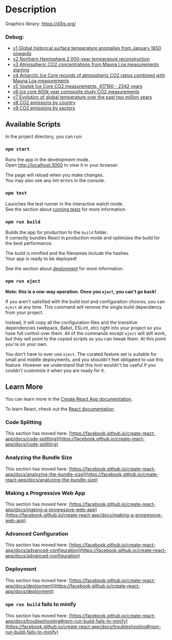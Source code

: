 # Description

Graphics library: https://d3js.org/

### Debug:
* [v1 Global historical surface temperature anomalies from January 1850 onwards](https://awap-12.github.io/visualization-view/#/artifact/v1)
* [v2 Northern Hemisphere 2,000-year temperature reconstruction](https://awap-12.github.io/visualization-view/#/artifact/v2)
* [v3 Atmospheric CO2 concentrations from Mauna Loa measurements starting](https://awap-12.github.io/visualization-view/#/artifact/v3)
* [v4 Antarctic Ice Core records of atmospheric CO2 ratios combined with Mauna Loa measurements](https://awap-12.github.io/visualization-view/#/artifact/v4)
* [v5 Vostok Ice Core CO2 measurements, 417160 - 2342 years](https://awap-12.github.io/visualization-view/#/artifact/v5)
* [v6 Ice core 800k year composite study CO2 measurements](https://awap-12.github.io/visualization-view/#/artifact/v6)
* [v7 Evolution of global temperature over the past two million years](https://awap-12.github.io/visualization-view/#/artifact/v7)
* [v8 CO2 emissions by country](https://awap-12.github.io/visualization-view/#/artifact/v8)
* [v9 CO2 emissions by sectors](https://awap-12.github.io/visualization-view/#/artifact/v9)

## Available Scripts

In the project directory, you can run:

### `npm start`

Runs the app in the development mode.\
Open [http://localhost:3000](http://localhost:3000) to view it in your browser.

The page will reload when you make changes.\
You may also see any lint errors in the console.

### `npm test`

Launches the test runner in the interactive watch mode.\
See the section about [running tests](https://facebook.github.io/create-react-app/docs/running-tests) for more information.

### `npm run build`

Builds the app for production to the `build` folder.\
It correctly bundles React in production mode and optimizes the build for the best performance.

The build is minified and the filenames include the hashes.\
Your app is ready to be deployed!

See the section about [deployment](https://facebook.github.io/create-react-app/docs/deployment) for more information.

### `npm run eject`

**Note: this is a one-way operation. Once you `eject`, you can't go back!**

If you aren't satisfied with the build tool and configuration choices, you can `eject` at any time. This command will remove the single build dependency from your project.

Instead, it will copy all the configuration files and the transitive dependencies (webpack, Babel, ESLint, etc) right into your project so you have full control over them. All of the commands except `eject` will still work, but they will point to the copied scripts so you can tweak them. At this point you're on your own.

You don't have to ever use `eject`. The curated feature set is suitable for small and middle deployments, and you shouldn't feel obligated to use this feature. However we understand that this tool wouldn't be useful if you couldn't customize it when you are ready for it.

## Learn More

You can learn more in the [Create React App documentation](https://facebook.github.io/create-react-app/docs/getting-started).

To learn React, check out the [React documentation](https://reactjs.org/).

### Code Splitting

This section has moved here: [https://facebook.github.io/create-react-app/docs/code-splitting](https://facebook.github.io/create-react-app/docs/code-splitting)

### Analyzing the Bundle Size

This section has moved here: [https://facebook.github.io/create-react-app/docs/analyzing-the-bundle-size](https://facebook.github.io/create-react-app/docs/analyzing-the-bundle-size)

### Making a Progressive Web App

This section has moved here: [https://facebook.github.io/create-react-app/docs/making-a-progressive-web-app](https://facebook.github.io/create-react-app/docs/making-a-progressive-web-app)

### Advanced Configuration

This section has moved here: [https://facebook.github.io/create-react-app/docs/advanced-configuration](https://facebook.github.io/create-react-app/docs/advanced-configuration)

### Deployment

This section has moved here: [https://facebook.github.io/create-react-app/docs/deployment](https://facebook.github.io/create-react-app/docs/deployment)

### `npm run build` fails to minify

This section has moved here: [https://facebook.github.io/create-react-app/docs/troubleshooting#npm-run-build-fails-to-minify](https://facebook.github.io/create-react-app/docs/troubleshooting#npm-run-build-fails-to-minify)
